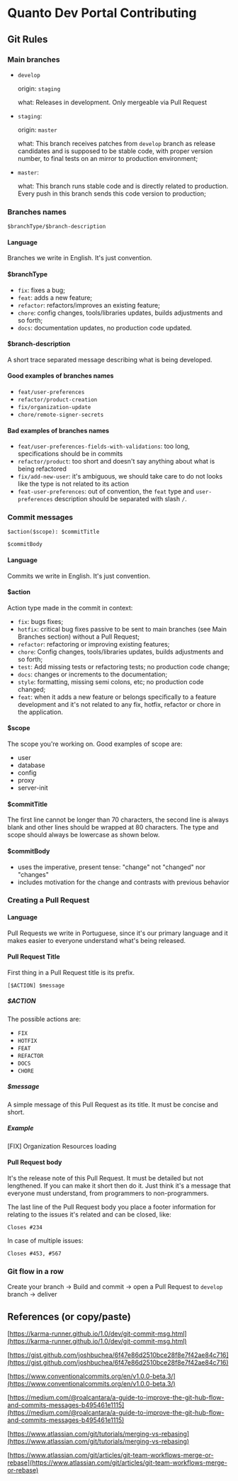 # Quanto Dev Portal Contributing

## Git Rules

### Main branches

- `develop`

    origin: `staging`

    what: Releases in development. Only mergeable via Pull Request

- `staging`:

    origin: `master`

    what: This branch receives patches from `develop` branch as release candidates and is supposed to be stable code, with proper version number, to final tests on an mirror to production environment;

- `master`:

    what: This branch runs stable code and is directly related to production. Every push in this branch sends this code version to production;

### Branches names

`$branchType/$branch-description`

#### Language

Branches we write in English. It's just convention.

#### $branchType

- `fix`: fixes a bug;
- `feat`: adds a new feature;
- `refactor`: refactors/improves an existing feature;
- `chore`: config changes, tools/libraries updates, builds adjustments and so forth;
- `docs`: documentation updates, no production code updated.

#### $branch-description

A short trace separated message describing what is being developed.

#### Good examples of branches names

- `feat/user-preferences`
- `refactor/product-creation`
- `fix/organization-update`
- `chore/remote-signer-secrets`

#### Bad examples of branches names

- `feat/user-preferences-fields-with-validations`: too long, specifications should be in commits
- `refactor/product`: too short and doesn't say anything about what is being refactored
- `fix/add-new-user`: it's ambiguous, we should take care to do not looks like the type is not related to its action
- `feat-user-preferences`: out of convention, the `feat` type and `user-preferences` description should be separated with slash `/`.

### Commit messages

    $action($scope): $commitTitle
    
    $commitBody

#### Language

Commits we write in English. It's just convention.

#### $action

Action type made in the commit in context:

- `fix`: bugs fixes;
- `hotfix`: critical bug fixes passive to be sent to main branches (see Main Branches section) without a Pull Request;
- `refactor`: refactoring or improving existing features;
- `chore`: Config changes, tools/libraries updates, builds adjustments and so forth;
- `test`: Add missing tests or refactoring tests; no production code change;
- `docs`: changes or increments to the documentation;
- `style`: formatting, missing semi colons, etc; no production code changed;
- `feat`: when it adds a new feature or belongs specifically to a feature development and it's not related to any fix, hotfix, refactor or chore in the application.

#### $scope

The scope you're working on. Good examples of scope are:

- user
- database
- config
- proxy
- server-init

#### $commitTitle

The first line cannot be longer than 70 characters, the second line is always blank and other lines should be wrapped at 80 characters. The type and scope should always be lowercase as shown below.

#### $commitBody

- uses the imperative, present tense: "change" not "changed" nor "changes"
- includes motivation for the change and contrasts with previous behavior

### Creating a Pull Request

#### Language

Pull Requests we write in Portuguese, since it's our primary language and it makes easier to everyone understand what's being released.

#### Pull Request Title

First thing in a Pull Request title is its prefix.

`[$ACTION] $message`

##### $ACTION

The possible actions are:

- `FIX`
- `HOTFIX`
- `FEAT`
- `REFACTOR`
- `DOCS`
- `CHORE`

##### $message

A simple message of this Pull Request as its title. It must be concise and short.

##### Example

[FIX] Organization Resources loading

#### Pull Request body

It's the release note of this Pull Request. It must be detailed but not lengthened. If you can make it short then do it. Just think it's a message that everyone must understand, from programmers to non-programmers.

The last line of the Pull Request body you place a footer information for relating to the issues it's related and can be closed, like:

```
Closes #234
```

In case of multiple issues:

```
Closes #453, #567
```

### Git flow in a row

Create your branch → Build and commit → open a Pull Request to `develop` branch → deliver

## References (or copy/paste)

[https://karma-runner.github.io/1.0/dev/git-commit-msg.html](https://karma-runner.github.io/1.0/dev/git-commit-msg.html)

[https://gist.github.com/joshbuchea/6f47e86d2510bce28f8e7f42ae84c716](https://gist.github.com/joshbuchea/6f47e86d2510bce28f8e7f42ae84c716)

[https://www.conventionalcommits.org/en/v1.0.0-beta.3/](https://www.conventionalcommits.org/en/v1.0.0-beta.3/)

[https://medium.com/@roalcantara/a-guide-to-improve-the-git-hub-flow-and-commits-messages-b495461e1115](https://medium.com/@roalcantara/a-guide-to-improve-the-git-hub-flow-and-commits-messages-b495461e1115)

[https://www.atlassian.com/git/tutorials/merging-vs-rebasing](https://www.atlassian.com/git/tutorials/merging-vs-rebasing)

[https://www.atlassian.com/git/articles/git-team-workflows-merge-or-rebase](https://www.atlassian.com/git/articles/git-team-workflows-merge-or-rebase)
